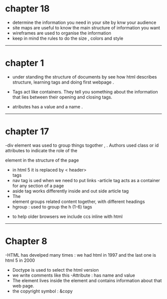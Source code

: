 # chapter 18 

- determine the information you need in your site by knw your audience 
- site maps are useful to know the main structure of information  you want 
- wireframes are used to organise the information 
- keep in mind the rules to do the size , colors and style 

------
# chapter 1 

- under standing the structure of documents by see how html describes structure, learning tags and doing first webpage .

- Tags act like containers. They tell you something about the information that lies between their opening and closing tags.
- atributes has a value and a name .
-------

# chapter 17 

-div element was used to group things togother , . Authors used class or id attributes to indicate the role of the <div> element in the structure of the page

- in html 5 it is replaced by < header> <footer> tags 
- nav tag is ued when we need to put links 
-article tag  acts as a container for any section of a page
- aside tag works differently inside and out side article tag 
- The <section> element groups related content together, with different headings 
- hgroup : used to group the h (1-6) tags 
* to help older browsers we include ccs inline with html 


------
# Chapter 8
-HTML has develped many times : 
we had html in 1997 and the last one is html 5 in 2000
- Doctype is used to select the html version 
- we write comments like this <!--comment -->
-Attribute : has name and value
- The <meta> element lives inside the <head> element and contains information about that web page.
- the copyright symbol : &copy 


